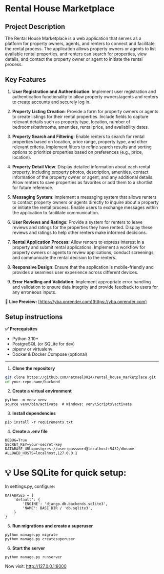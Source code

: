 # Rental House Marketplace

## Project Description

The Rental House Marketplace is a web application that serves as a platform for property owners, agents, and renters to connect and facilitate the rental process. The application allows property owners or agents to list available rental properties, and renters can search for properties, view details, and contact the property owner or agent to initiate the rental process.

## Key Features

1. **User Registration and Authentication**: Implement user registration and authentication functionality to allow property owners/agents and renters to create accounts and securely log in.

2. **Property Listing Creation**: Provide a form for property owners or agents to create listings for their rental properties. Include fields to capture relevant details such as property type, location, number of bedrooms/bathrooms, amenities, rental price, and availability dates.

3. **Property Search and Filtering**: Enable renters to search for rental properties based on location, price range, property type, and other relevant criteria. Implement filters to refine search results and sorting options to prioritize properties based on preferences (e.g., price, location).

4. **Property Detail View**: Display detailed information about each rental property, including property photos, description, amenities, contact information of the property owner or agent, and any additional details. Allow renters to save properties as favorites or add them to a shortlist for future reference.

5. **Messaging System**: Implement a messaging system that allows renters to contact property owners or agents directly to inquire about a property or initiate the rental process. Enable users to exchange messages within the application to facilitate communication.

6. **User Reviews and Ratings**: Provide a system for renters to leave reviews and ratings for the properties they have rented. Display these reviews and ratings to help other renters make informed decisions.

7. **Rental Application Process**: Allow renters to express interest in a property and submit rental applications. Implement a workflow for property owners or agents to review applications, conduct screenings, and communicate the rental decision to the renters.

8. **Responsive Design**: Ensure that the application is mobile-friendly and provides a seamless user experience across different devices.

9. **Error Handling and Validation**: Implement appropriate error handling and validation to ensure data integrity and provide feedback to users for any erroneous inputs.

🔗 **Live Preview:** [https://yba.onrender.com](https://yba.onrender.com)

## Setup instructions

**✅ Prerequisites**

- Python 3.10+
- PostgreSQL (or SQLite for dev)
- pipenv or virtualenv
- Docker & Docker Compose (optional)

---

1. **Clone the repository**

```bash
git clone https://github.com/natnael0024/rental_house_marketplace.git
cd your-repo-name/backend
```

2. **Create a virtual environment**
```
python -m venv venv
source venv/bin/activate  # Windows: venv\Scripts\activate
```

3. **Install dependencies**
```
pip install -r requirements.txt
```

4. **Create a .env file**
```
DEBUG=True
SECRET_KEY=your-secret-key
DATABASE_URL=postgres://user:password@localhost:5432/dbname
ALLOWED_HOSTS=localhost,127.0.0.1
```

# 💡 Use SQLite for quick setup:

In settings.py, configure:
```
DATABASES = {
    'default': {
        'ENGINE': 'django.db.backends.sqlite3',
        'NAME': BASE_DIR / 'db.sqlite3',
    }
}
```

5. **Run migrations and create a superuser**
```
python manage.py migrate
python manage.py createsuperuser
```

6. **Start the server**
```
python manage.py runserver
```

Now visit: http://127.0.0.1:8000


